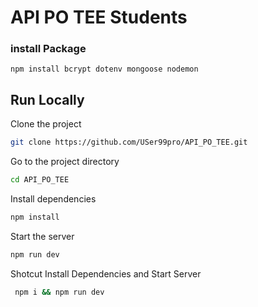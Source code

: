 # API PO TEE Students

### install Package
```
npm install bcrypt dotenv mongoose nodemon

```

## Run Locally

Clone the project

```bash
git clone https://github.com/USer99pro/API_PO_TEE.git
```

Go to the project directory

```bash
cd API_PO_TEE
```

Install dependencies

```bash
npm install
```

Start the server

```bash
npm run dev
```

Shotcut  Install  Dependencies and Start Server
```bash
 npm i && npm run dev
```

